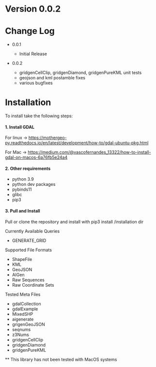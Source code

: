 # Version 0.0.2
# Change Log

- 0.0.1 
  - Initial Release


- 0.0.2
  - gridgenCellClip, gridgenDiamond, gridgenPureKML unit tests
  - geojson and kml postamble fixes
  - various bugfixes


# Installation

To install take the following steps:

#### 1. Install GDAL
For linux -> https://mothergeo-py.readthedocs.io/en/latest/development/how-to/gdal-ubuntu-pkg.html

For Mac -> https://medium.com/@vascofernandes_13322/how-to-install-gdal-on-macos-6a76fb5e24a4

#### 2. Other requirements

- python 3.9 
- python dev packages
- pybinds11
- glibc
- pip3

#### 3. Pull and Install
Pull or clone the repository and install with pip3 install /installation dir


Currently Available Queries

- GENERATE_GRID

Supported File Formats
- ShapeFile
- KML
- GeoJSON
- AIGen
- Raw Sequences
- Raw Coordinate Sets

Tested Meta Files
- gdalCollection
- gdalExample
- MixedSHP
- aigenerate
- grigenGeoJSON
- seqnums
- z3Nums
- gridgenCellClip
- gridgenDiamond
- gridgenPureKML

** This library has not been tested with MacOS systems